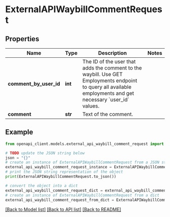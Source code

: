 # ExternalAPIWaybillCommentRequest


## Properties

Name | Type | Description | Notes
------------ | ------------- | ------------- | -------------
**comment_by_user_id** | **int** | The ID of the user that adds the comment to the waybill. Use GET Employments endpoint to query all available employments and get necessary &#x60;user_id&#x60; values. | 
**comment** | **str** | Text of the comment. | 

## Example

```python
from openapi_client.models.external_api_waybill_comment_request import ExternalAPIWaybillCommentRequest

# TODO update the JSON string below
json = "{}"
# create an instance of ExternalAPIWaybillCommentRequest from a JSON string
external_api_waybill_comment_request_instance = ExternalAPIWaybillCommentRequest.from_json(json)
# print the JSON string representation of the object
print(ExternalAPIWaybillCommentRequest.to_json())

# convert the object into a dict
external_api_waybill_comment_request_dict = external_api_waybill_comment_request_instance.to_dict()
# create an instance of ExternalAPIWaybillCommentRequest from a dict
external_api_waybill_comment_request_from_dict = ExternalAPIWaybillCommentRequest.from_dict(external_api_waybill_comment_request_dict)
```
[[Back to Model list]](../README.md#documentation-for-models) [[Back to API list]](../README.md#documentation-for-api-endpoints) [[Back to README]](../README.md)


